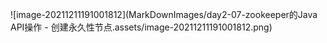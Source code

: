 ![image-20211211191001812](MarkDownImages/day2-07-zookeeper的Java API操作 - 创建永久性节点.assets/image-20211211191001812.png)